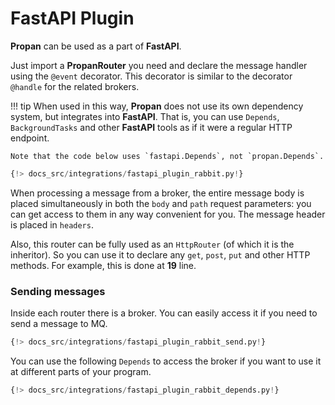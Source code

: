 # **FastAPI** Plugin

**Propan** can be used as a part of **FastAPI**.

Just import a **PropanRouter** you need and declare the message handler
using the `@event` decorator. This decorator is similar to the decorator `@handle` for the related brokers.

!!! tip
    When used in this way, **Propan** does not use its own dependency system, but integrates into **FastAPI**.
    That is, you can use `Depends`, `BackgroundTasks` and other **FastAPI** tools as if it were a regular HTTP endpoint.

    Note that the code below uses `fastapi.Depends`, not `propan.Depends`.

```python linenums="1" hl_lines="1 3 7 15 19 23"
{!> docs_src/integrations/fastapi_plugin_rabbit.py!}
```

When processing a message from a broker, the entire message body is placed simultaneously in both the `body` and `path` request parameters: you can get access to them
in any way convenient for you. The message header is placed in `headers`.

Also, this router can be fully used as an `HttpRouter` (of which it is the inheritor). So you can
use it to declare any `get`, `post`, `put` and other HTTP methods. For example, this is done at  **19** line.

### Sending messages

Inside each router there is a broker. You can easily access it if you need to send a message to MQ.

```python linenums="1" hl_lines="6 10"
{!> docs_src/integrations/fastapi_plugin_rabbit_send.py!}
```

You can use the following `Depends` to access the broker if you want to use it at different parts of your program.

```python linenums="1" hl_lines="8 14-15"
{!> docs_src/integrations/fastapi_plugin_rabbit_depends.py!}
```